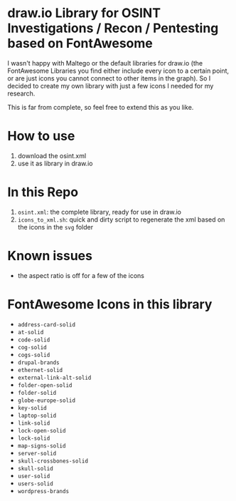 # draw.io Library for OSINT Investigations / Recon / Pentesting based on FontAwesome

I wasn't happy with Maltego or the default libraries for draw.io (the FontAwesome Libraries you find either include every icon to a certain point, or are just icons you cannot connect to other items in the graph). So I decided to create my own library with just a few icons I needed for my research.

This is far from complete, so feel free to extend this as you like.

# How to use

1. download the osint.xml
2. use it as library in draw.io

# In this Repo

1. `osint.xml`: the complete library, ready for use in draw.io
2. `icons_to_xml.sh`: quick and dirty script to regenerate the xml based on the icons in the `svg` folder

# Known issues

- the aspect ratio is off for a few of the icons

# FontAwesome Icons in this library

- `address-card-solid`
- `at-solid`
- `code-solid`
- `cog-solid`
- `cogs-solid`
- `drupal-brands`
- `ethernet-solid`
- `external-link-alt-solid`
- `folder-open-solid`
- `folder-solid`
- `globe-europe-solid`
- `key-solid`
- `laptop-solid`
- `link-solid`
- `lock-open-solid`
- `lock-solid`
- `map-signs-solid`
- `server-solid`
- `skull-crossbones-solid`
- `skull-solid`
- `user-solid`
- `users-solid`
- `wordpress-brands`

